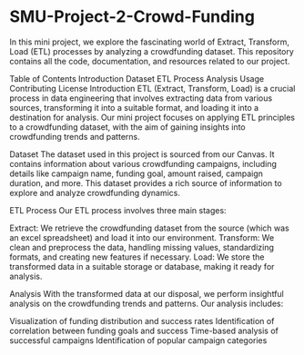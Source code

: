 # SMU-Project-2-Crowd-Funding
In this mini project, we explore the fascinating world of Extract, Transform, Load (ETL) processes by analyzing a crowdfunding dataset. This repository contains all the code, documentation, and resources related to our project.

Table of Contents
Introduction
Dataset
ETL Process
Analysis
Usage
Contributing
License
Introduction
ETL (Extract, Transform, Load) is a crucial process in data engineering that involves extracting data from various sources, transforming it into a suitable format, and loading it into a destination for analysis. Our mini project focuses on applying ETL principles to a crowdfunding dataset, with the aim of gaining insights into crowdfunding trends and patterns.

Dataset
The dataset used in this project is sourced from our Canvas. It contains information about various crowdfunding campaigns, including details like campaign name, funding goal, amount raised, campaign duration, and more. This dataset provides a rich source of information to explore and analyze crowdfunding dynamics.

ETL Process
Our ETL process involves three main stages:

Extract: We retrieve the crowdfunding dataset from the source (which was an excel spreadsheet) and load it into our environment.
Transform: We clean and preprocess the data, handling missing values, standardizing formats, and creating new features if necessary.
Load: We store the transformed data in a suitable storage or database, making it ready for analysis.

Analysis
With the transformed data at our disposal, we perform insightful analysis on the crowdfunding trends and patterns. Our analysis includes:

Visualization of funding distribution and success rates
Identification of correlation between funding goals and success
Time-based analysis of successful campaigns
Identification of popular campaign categories
